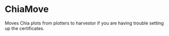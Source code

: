# ChiaMove

Moves Chia plots from plotters to harvestor if you are having trouble setting up the certificates.
